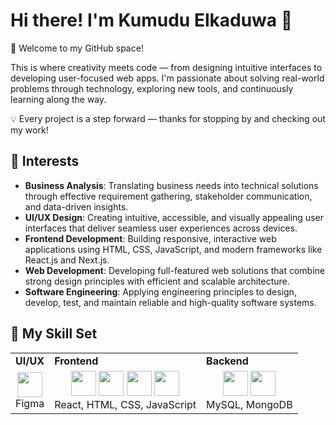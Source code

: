 # Hi there! I'm Kumudu Elkaduwa 👋  
🌱 Welcome to my GitHub space!

This is where creativity meets code — from designing intuitive interfaces to developing user-focused web apps. I'm passionate about solving real-world problems through technology, exploring new tools, and continuously learning along the way.

💡 Every project is a step forward — thanks for stopping by and checking out my work!

## 🚀 Interests

- **Business Analysis**: Translating business needs into technical solutions through effective requirement gathering, stakeholder communication, and data-driven insights.
- **UI/UX Design**: Creating intuitive, accessible, and visually appealing user interfaces that deliver seamless user experiences across devices.
- **Frontend Development**: Building responsive, interactive web applications using HTML, CSS, JavaScript, and modern frameworks like React.js and Next.js.
- **Web Development**: Developing full-featured web solutions that combine strong design principles with efficient and scalable architecture.
- **Software Engineering**: Applying engineering principles to design, develop, test, and maintain reliable and high-quality software systems.


## 🧠 My Skill Set

<table>
  <tr>
    <td><strong>UI/UX</strong></td>
    <td><strong>Frontend</strong></td>
    <td><strong>Backend</strong></td>
  </tr>
  <tr>
    <td align="center">
      <img src="https://cdn.jsdelivr.net/gh/devicons/devicon/icons/figma/figma-original.svg" width="40" /><br>Figma
    </td>
    <td align="center">
      <img src="https://cdn.jsdelivr.net/gh/devicons/devicon/icons/react/react-original.svg" width="40" />
      <img src="https://cdn.jsdelivr.net/gh/devicons/devicon/icons/html5/html5-original.svg" width="40" />
      <img src="https://cdn.jsdelivr.net/gh/devicons/devicon/icons/css3/css3-original.svg" width="40" />
      <img src="https://cdn.jsdelivr.net/gh/devicons/devicon/icons/javascript/javascript-original.svg" width="40" /><br>
      React, HTML, CSS, JavaScript
    </td>
    <td align="center">
      <img src="https://cdn.jsdelivr.net/gh/devicons/devicon/icons/mysql/mysql-original.svg" width="40" />
      <img src="https://cdn.jsdelivr.net/gh/devicons/devicon/icons/mongodb/mongodb-original.svg" width="40" /><br>
      MySQL, MongoDB
    </td>
  </tr>
</table>
